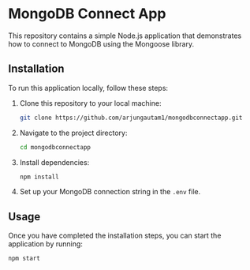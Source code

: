 # MongoDB Connect App

This repository contains a simple Node.js application that demonstrates how to connect to MongoDB using the Mongoose library.

## Installation

To run this application locally, follow these steps:

1. Clone this repository to your local machine:

    ```bash
    git clone https://github.com/arjungautam1/mongodbconnectapp.git
    ```

2. Navigate to the project directory:

    ```bash
    cd mongodbconnectapp
    ```

3. Install dependencies:

    ```bash
    npm install
    ```

4. Set up your MongoDB connection string in the `.env` file.

## Usage

Once you have completed the installation steps, you can start the application by running:

```bash
npm start
